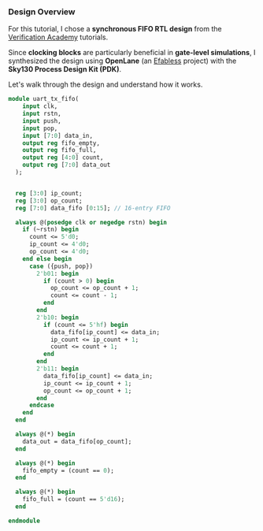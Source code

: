 ### Design Overview

For this tutorial, I chose a **synchronous FIFO RTL design** from the [Verification Academy](https://verificationacademy.com/) tutorials.

Since **clocking blocks** are particularly beneficial in **gate-level simulations**, I synthesized the design using **OpenLane** (an [Efabless](https://efabless.com/) project) with the **Sky130 Process Design Kit (PDK)**.

Let's walk through the design and understand how it works.
```sv
module uart_tx_fifo(
    input clk,
    input rstn,
    input push,
    input pop,
    input [7:0] data_in,
    output reg fifo_empty,
    output reg fifo_full,
    output reg [4:0] count,
    output reg [7:0] data_out
  );
```
```sv

  reg [3:0] ip_count;
  reg [3:0] op_count;
  reg [7:0] data_fifo [0:15]; // 16-entry FIFO

  always @(posedge clk or negedge rstn) begin
    if (~rstn) begin
      count <= 5'd0;
      ip_count <= 4'd0;
      op_count <= 4'd0;
    end else begin
      case ({push, pop})
        2'b01: begin
          if (count > 0) begin
            op_count <= op_count + 1;
            count <= count - 1;
          end
        end
        2'b10: begin
          if (count <= 5'hf) begin
            data_fifo[ip_count] <= data_in;
            ip_count <= ip_count + 1;
            count <= count + 1;
          end
        end
        2'b11: begin
          data_fifo[ip_count] <= data_in;
          ip_count <= ip_count + 1;
          op_count <= op_count + 1;
        end
      endcase
    end
  end

  always @(*) begin
    data_out = data_fifo[op_count];
  end

  always @(*) begin
    fifo_empty = (count == 0);
  end

  always @(*) begin
    fifo_full = (count == 5'd16);
  end

endmodule

```
